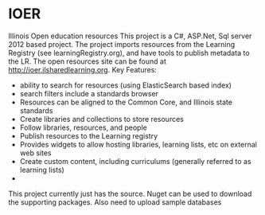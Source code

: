 IOER
====

Illinois Open education resources
This project is a C#, ASP.Net, Sql server 2012 based project. The project imports resources from the Learning Registry (see learningRegistry.org), and have tools to publish metadata to the LR. The open resources site can be found at http://ioer.ilsharedlearning.org. Key Features:
- ability to search for resources (using ElasticSearch based index)
- search filters include a standards browser
- Resources can be aligned to the Common Core, and Illinois state standards
- Create libraries and collections to store resources
- Follow libraries, resources, and people
- Publish resources to the Learning registry
- Provides widgets to allow hosting libraries, learning lists, etc on external web sites
- Create custom content, including curriculums (generally referred to as learning lists)
- 
This project currently just has the source. Nuget can be used to download the supporting packages.
Also need to upload sample databases
